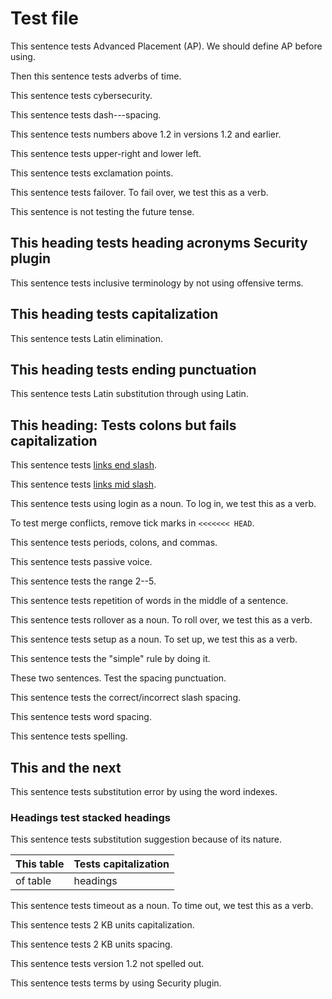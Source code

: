 # Test file

This sentence tests Advanced Placement (AP). We should define AP before using.

Then this sentence tests adverbs of time.

This sentence tests cybersecurity.

This sentence tests dash---spacing.

This sentence tests numbers above 1.2 in versions 1.2 and earlier.

This sentence tests upper-right and lower left.

This sentence tests exclamation points.

This sentence tests failover. To fail over, we test this as a verb.

This sentence is not testing the future tense.

## This heading tests heading acronyms Security plugin

This sentence tests inclusive terminology by not using offensive terms.

## This heading tests capitalization

This sentence tests Latin elimination.

## This heading tests ending punctuation

This sentence tests Latin substitution through using Latin.

## This heading: Tests colons but fails capitalization

This sentence tests [links end slash]({{site.url}}{{site.baseurl}}/opensearch/).

This sentence tests [links mid slash]({{site.url}}{{site.baseurl}}/opensearch/).

This sentence tests using login as a noun. To log in, we test this as a verb.

To test merge conflicts, remove tick marks in `<<<<<<< HEAD`.

This sentence tests periods, colons, and commas.

This sentence tests passive voice.

This sentence tests the range 2--5.

This sentence tests repetition of words in the middle of a sentence.

This sentence tests rollover as a noun. To roll over, we test this as a verb.

This sentence tests setup as a noun. To set up, we test this as a verb.

This sentence tests the "simple" rule by doing it.

These two sentences. Test the spacing punctuation.

This sentence tests the correct/incorrect slash spacing.

This sentence tests word spacing.

This sentence tests spelling.

## This and the next

This sentence tests substitution error by using the word indexes.

### Headings test stacked headings

This sentence tests substitution suggestion because of its nature.

This table | Tests capitalization
:--- | :---
of table | headings

This sentence tests timeout as a noun. To time out, we test this as a verb.

This sentence tests 2 KB units capitalization.

This sentence tests 2 KB units spacing.

This sentence tests version 1.2 not spelled out.

This sentence tests terms by using Security plugin.